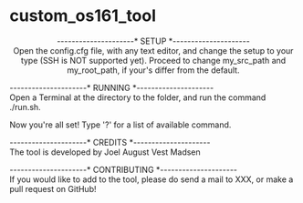 # custom_os161_tool

<p align="center">
---------------------* SETUP *--------------------- <br />
Open the config.cfg file, with any text editor, and change the setup to your type (SSH is NOT supported yet).
Proceed to change my_src_path and my_root_path, if your's differ from the default.



---------------------* RUNNING *--------------------- <br />
Open a Terminal at the directory to the folder, and run the command ./run.sh.

Now you're all set! 
Type '?' for a list of available command.


---------------------* CREDITS *--------------------- <br />
The tool is developed by Joel August Vest Madsen


---------------------* CONTRIBUTING *--------------------- <br />
If you would like to add to the tool, please do send a mail to XXX, or make a pull request on GitHub!
</p>
